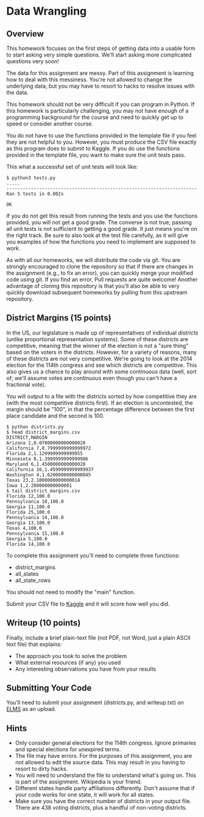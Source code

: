 
Data Wrangling
===============

Overview
---------------

This homework focuses on the first steps of getting data into a usable
form to start asking very simple questions.  We'll start asking more
complicated questions very soon!

The data for this assignment are messy.  Part of this assignment is
learning how to deal with this messiness.  You're not allowed to
change the underlying data, but you may have to resort to hacks to
resolve issues with the data.

This homework should not be very difficult if you can program in
Python.  If this homework is particularly challenging, you may not
have enough of a programming background for the course and need to
quickly get up to speed or consider another course.

You do not have to use the functions provided in the template file if
you feel they are not helpful to you.  However, you must produce the
CSV file exactly as this program does to submit to Kaggle.  If you do
use the functions provided in the template file, you want to make
sure the unit tests pass.

This what a successful set of unit tests will
look like:

    $ python3 tests.py
    .....
    ----------------------------------------------------------------------
    Ran 5 tests in 0.002s
    
    OK

If you do not get this result from running the tests and you use the
functions provided, you will not get a good grade.  The converse is
not true; passing all unit tests is not sufficient to getting a good
grade.  It just means you're on the right track.  Be sure to also look
at the test file carefully, as it will give you examples of how the
functions you need to implement are supposed to work.

As with all our homeworks, we will distribute the code via git.  You
are strongly encouraged to clone the repository so that if there are
changes in the assignment (e.g., to fix an error), you can quickly
merge your modified code using git.  If you find an error, Pull
requests are quite welcome!  Another advantage of cloning this
repository is that you'll also be able to very quickly download
subsequent homeworks by pulling from this upstream repository.

District Margins (15 points)
----------------------------

In the US, our legislature is made up of representatives of individual
*districts* (unlike proportional representation systems).  Some of
these districts are competitive, meaning that the winner of the
election is not a "sure thing" based on the voters in the districts.
However, for a variety of reasons, many of these districts are not
very competitive.  We're going to look at the 2014 election for the
114th congress and see which districts are competitive.  This also
gives us a chance to play around with some continuous data (well, sort
of; we'll assume votes are continuous even though you can't have a
fractional vote).

You will output to a file with the districts sorted by how competitive
they are (with the most competitive districts first).  If an election
is uncontested, the margin should be "100", in that the percentage
difference between the first place candidate and the second is 100.  

    $ python districts.py
    $ head district_margins.csv
    DISTRICT,MARGIN
    Arizona 2,0.07000000000000028
    California 7,0.7999999999999972
    Florida 2,1.1299999999999955
    Minnesota 8,1.3999999999999986
    Maryland 6,1.4500000000000028
    California 16,1.4599999999999937
    Washington 4,1.6200000000000045
    Texas 23,2.1000000000000014
    Iowa 1,2.280000000000001
    $ tail district_margins.csv
    Florida 12,100.0
    Pennsylvania 18,100.0
    Georgia 11,100.0
    Florida 25,100.0
    Pennsylvania 14,100.0
    Georgia 13,100.0
    Texas 4,100.0
    Pennsylvania 15,100.0
    Georgia 5,100.0
    Florida 14,100.0

To complete this assignment you'll need to complete three functions:
* district_margins
* all_states
* all_state_rows

You should not need to modify the "main" function.

Submit your CSV file to [Kaggle](https://www.kaggle.com/c/2018-414-wrangling) and it will score how well you did.

Writeup (10 points)
-----------------------

Finally, include a brief plain-text file (not PDF, not Word, just a
plain ASCII text file) that explains:
* The approach you took to solve the problem
* What external resources (if any) you used
* Any interesting observations you have from your results

Submitting Your Code
-----------------------

You'll need to submit your assignment (districts.py,
and writeup.txt) on
[ELMS](https://umd.instructure.com/courses/1239622) as an
upload.

Hints
-----------------------
* Only consider general elections for the 114th congress.  Ignore primaries and special elections for unexpired terms.
* The file may have errors.  For the purposes of this assignment, you are not allowed to edit the source data.  This may result in you having to resort to dirty hacks.
* You will need to understand the file to understand what's going on.  This is part of the assignment.  Wikipedia is your friend.
* Different states handle party affiliations differently.  Don't assume that if your code works for one state, it will work for all states.  
* Make sure you have the correct number of districts in your output file.  There are 438 voting districts, plus a handful of non-voting districts.
